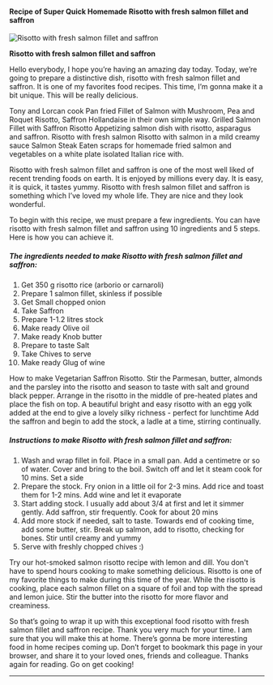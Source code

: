             

#### Recipe of Super Quick Homemade Risotto with fresh salmon fillet and saffron

![Risotto with fresh salmon fillet and saffron](https://img-global.cpcdn.com/recipes/65bd4f39c218a01a/751x532cq70/risotto-with-fresh-salmon-fillet-and-saffron-recipe-main-photo.jpg)

**Risotto with fresh salmon fillet and saffron**

Hello everybody, I hope you’re having an amazing day today. Today, we’re going to prepare a distinctive dish, risotto with fresh salmon fillet and saffron. It is one of my favorites food recipes. This time, I’m gonna make it a bit unique. This will be really delicious.

Tony and Lorcan cook Pan fried Fillet of Salmon with Mushroom, Pea and Roquet Risotto, Saffron Hollandaise in their own simple way. Grilled Salmon Fillet with Saffron Risotto Appetizing salmon dish with risotto, asparagus and saffron. Risotto with fresh salmon Risotto with salmon in a mild creamy sauce Salmon Steak Eaten scraps for homemade fried salmon and vegetables on a white plate isolated Italian rice with.

Risotto with fresh salmon fillet and saffron is one of the most well liked of recent trending foods on earth. It is enjoyed by millions every day. It is easy, it is quick, it tastes yummy. Risotto with fresh salmon fillet and saffron is something which I’ve loved my whole life. They are nice and they look wonderful.

To begin with this recipe, we must prepare a few ingredients. You can have risotto with fresh salmon fillet and saffron using 10 ingredients and 5 steps. Here is how you can achieve it.

##### The ingredients needed to make Risotto with fresh salmon fillet and saffron:

1.  Get 350 g risotto rice (arborio or carnaroli)
2.  Prepare 1 salmon fillet, skinless if possible
3.  Get Small chopped onion
4.  Take Saffron
5.  Prepare 1-1.2 litres stock
6.  Make ready Olive oil
7.  Make ready Knob butter
8.  Prepare to taste Salt
9.  Take Chives to serve
10.  Make ready Glug of wine

How to make Vegetarian Saffron Risotto. Stir the Parmesan, butter, almonds and the parsley into the risotto and season to taste with salt and ground black pepper. Arrange in the risotto in the middle of pre-heated plates and place the fish on top. A beautiful bright and easy risotto with an egg yolk added at the end to give a lovely silky richness - perfect for lunchtime Add the saffron and begin to add the stock, a ladle at a time, stirring continually.

##### Instructions to make Risotto with fresh salmon fillet and saffron:

1.  Wash and wrap fillet in foil. Place in a small pan. Add a centimetre or so of water. Cover and bring to the boil. Switch off and let it steam cook for 10 mins. Set a side
2.  Prepare the stock. Fry onion in a little oil for 2-3 mins. Add rice and toast them for 1-2 mins. Add wine and let it evaporate
3.  Start adding stock. I usually add about 3/4 at first and let it simmer gently. Add saffron, stir frequently. Cook for about 20 mins
4.  Add more stock if needed, salt to taste. Towards end of cooking time, add some butter, stir. Break up salmon, add to risotto, checking for bones. Stir until creamy and yummy
5.  Serve with freshly chopped chives :)

Try our hot-smoked salmon risotto recipe with lemon and dill. You don't have to spend hours cooking to make something delicious. Risotto is one of my favorite things to make during this time of the year. While the risotto is cooking, place each salmon fillet on a square of foil and top with the spread and lemon juice. Stir the butter into the risotto for more flavor and creaminess.

So that’s going to wrap it up with this exceptional food risotto with fresh salmon fillet and saffron recipe. Thank you very much for your time. I am sure that you will make this at home. There’s gonna be more interesting food in home recipes coming up. Don’t forget to bookmark this page in your browser, and share it to your loved ones, friends and colleague. Thanks again for reading. Go on get cooking!

* * *